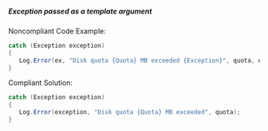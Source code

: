 ##### Exception passed as a template argument

Noncompliant Code Example:
```csharp
catch (Exception exception)
{
   Log.Error(ex, "Disk quota {Quota} MB exceeded {Exception}", quota, exception);
}
```

Compliant Solution:
```csharp
catch (Exception exception)
{
   Log.Error(exception, "Disk quota {Quota} MB exceeded", quota);
}
```
